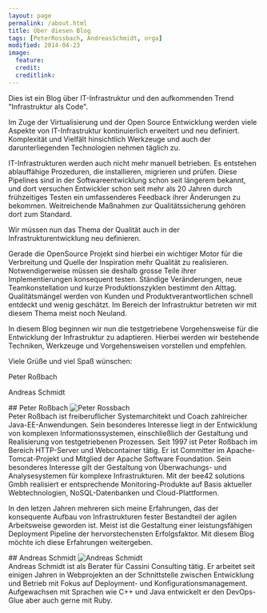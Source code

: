 ```yaml
---
layout: page
permalink: /about.html
title: Über diesen Blog
tags: [PeterRossbach, AndreasSchmidt, orga]
modified: 2014-04-23
image:
  feature:
  credit:
  creditlink:
---
```

Dies ist ein Blog über IT-Infrastruktur und den aufkommenden Trend "Infrastruktur
als Code".

Im Zuge der Virtualisierung und der Open Source Entwicklung werden viele Aspekte
von IT-Infrastruktur kontinuierlich erweitert und neu definiert. Komplexität und
Vielfält hinsichtlich Werkzeuge und auch der darunterliegenden Technologien
nehmen täglich zu.

IT-Infrastrukturen werden auch nicht mehr manuell betrieben. Es entstehen
ablauffähige Prozeduren, die installieren, migrieren und prüfen. Diese
Pipelines sind in der Softwareentwicklung schon seit längerem bekannt, und dort
versuchen Entwickler schon seit mehr als 20 Jahren durch frühzeitiges Testen ein umfassenderes Feedback ihrer Änderungen
zu bekommen. Weitreichende Maßnahmen zur Qualitätssicherung gehören dort zum Standard.

Wir müssen nun das Thema der Qualität auch in der Infrastrukturentwicklung neu definieren.

Gerade die OpenSource Projekt sind hierbei ein wichtiger Motor für die
Verbreitung und Quelle der Inspiration mehr Qualität zu realisieren. Notwendigerweise
müssen sie deshalb grosse Teile ihrer Implementierungen konsequent testen. Ständige
Veränderungen, neue Teamkonstellation und
kurze Produktionszyklen bestimmt den Alttag. Qualitätsmängel werden von Kunden und
Produktverantwortlichen schnell entdeckt und wenig geschätzt.
Im Bereich der Infrastruktur betreten wir mit diesem Thema meist noch Neuland.

In diesem Blog beginnen wir nun die testgetriebene Vorgehensweise für die Entwicklung
der Infrastruktur zu adaptieren. Hierbei werden wir bestehende Techniken, Werkzeuge und
Vorgehensweisen vorstellen und empfehlen.

Viele Grüße und viel Spaß wünschen:

 Peter Roßbach

 Andreas Schmidt

<div class="clearfix"></div>
## Peter Roßbach
<img src="{{ site.url }}/assets/media/peter_rossbach_small.png" class="img-responsive img-rounded pull-left" alt="Peter Rossbach">
<div class="center-block">
Peter Roßbach ist freiberuflicher Systemarchitekt und Coach zahlreicher Java-EE-Anwendungen. Sein besonderes Interesse liegt in der Entwicklung von komplexen Informationssystemen, einschließlich der Gestaltung und Realisierung von testgetriebenen Prozessen. Seit 1997 ist Peter Roßbach im Bereich HTTP-Server und Webcontainer tätig. Er ist Committer im Apache-Tomcat-Projekt und Mitglied der Apache Software Foundation. Sein besonderes Interesse gilt der Gestaltung von Überwachungs- und Analysesystemen für komplexe Infrastrukturen. Mit der bee42 solutions Gmbh realisiert er entsprechende Monitoring-Produkte auf Basis aktueller Webtechnologien, NoSQL-Datenbanken und Cloud-Plattformen.

In den letzen Jahren mehreren sich meine Erfahrungen, das der konsequente Aufbau von Infrastrukturen fester Bestandteil der agilen Arbeitsweise geworden ist. Meist ist die Gestaltung einer leistungsfähigen Deployment Pipeline der hervorstechensten Erfolgsfaktor. Mit diesem Blog möchte ich diese Erfahrungen weitergeben.
</div>
<div class="clearfix"></div>
## Andreas Schmidt
<img src="{{ site.url }}/assets/media/andreas_schmidt_small.png" class="img-responsive img-rounded pull-left" alt="Andreas Schmidt">
<div class="center-block">
Andreas Schmidt ist als Berater für Cassini Consulting tätig. Er arbeitet seit einigen Jahren in Webprojekten an der Schnittstelle zwischen Entwicklung und Betrieb mit Fokus auf Deployment- und Konfigurationsmanagement. Aufgewachsen mit Sprachen wie C++ und Java entwickelt er den DevOps-Glue  aber auch gerne mit Ruby.
</div>
<div class="clearfix"></div>
